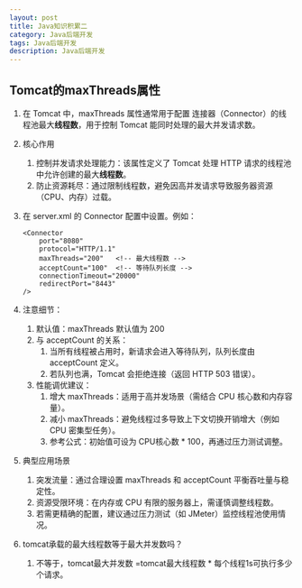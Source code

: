 ```yaml
---
layout: post
title: Java知识积累二
category: Java后端开发
tags: Java后端开发
description: Java后端开发
--- 
```


## Tomcat的maxThreads属性
1. 在 Tomcat 中，maxThreads 属性通常用于配置 连接器（Connector）的线程池最大**线程数**，用于控制 Tomcat 能同时处理的最大并发请求数。
2. 核心作用
    1. 控制并发请求处理能力：该属性定义了 Tomcat 处理 HTTP 请求的线程池中允许创建的最大**线程数**。
    2. 防止资源耗尽：通过限制线程数，避免因高并发请求导致服务器资源（CPU、内存）过载。
3. 在 server.xml 的 Connector 配置中设置。例如：
    
    ```
    <Connector 
        port="8080" 
        protocol="HTTP/1.1"
        maxThreads="200"   <!-- 最大线程数 -->
        acceptCount="100"  <!-- 等待队列长度 -->
        connectionTimeout="20000"
        redirectPort="8443" 
    />
    ```
4. 注意细节：
    1. 默认值：maxThreads 默认值为 200
    2. 与 acceptCount 的关系：
        1. 当所有线程被占用时，新请求会进入等待队列，队列长度由 acceptCount 定义。
        2. 若队列也满，Tomcat 会拒绝连接（返回 HTTP 503 错误）。
    3. 性能调优建议：
        1. 增大 maxThreads：适用于高并发场景（需结合 CPU 核心数和内存容量）。 
        2. 减小 maxThreads：避免线程过多导致上下文切换开销增大（例如 CPU 密集型任务）。
        3. 参考公式：初始值可设为 CPU核心数 * 100，再通过压力测试调整。
5. 典型应用场景
    1. 突发流量：通过合理设置 maxThreads 和 acceptCount 平衡吞吐量与稳定性。
    2. 资源受限环境：在内存或 CPU 有限的服务器上，需谨慎调整线程数。
    3. 若需更精确的配置，建议通过压力测试（如 JMeter）监控线程池使用情况。
6. tomcat承载的最大线程数等于最大并发数吗？
    1. 不等于，tomcat最大并发数 =tomcat最大线程数 * 每个线程1s可执行多少个请求。